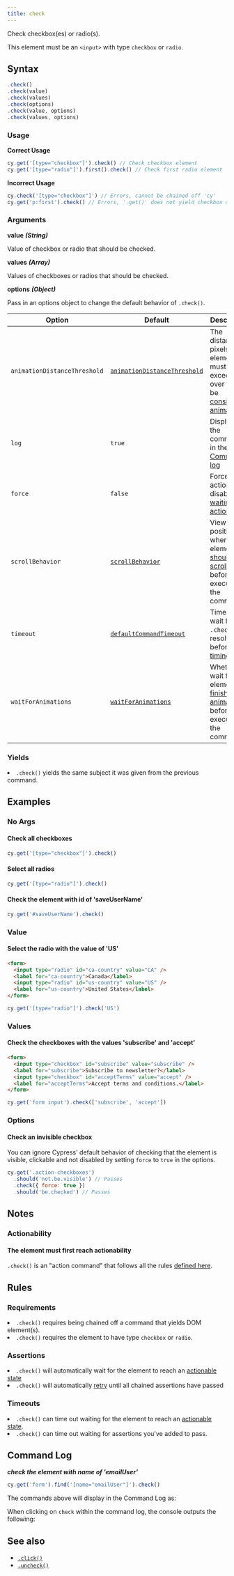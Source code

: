 ```yaml
---
title: check
---
```


Check checkbox(es) or radio(s).

<Alert type="warning">

This element must be an `<input>` with type `checkbox` or `radio`.

</Alert>

## Syntax

```javascript
.check()
.check(value)
.check(values)
.check(options)
.check(value, options)
.check(values, options)
```

### Usage

**<Icon name="check-circle" color="green"></Icon> Correct Usage**

```javascript
cy.get('[type="checkbox"]').check() // Check checkbox element
cy.get('[type="radio"]').first().check() // Check first radio element
```

**<Icon name="exclamation-triangle" color="red"></Icon> Incorrect Usage**

```javascript
cy.check('[type="checkbox"]') // Errors, cannot be chained off 'cy'
cy.get('p:first').check() // Errors, '.get()' does not yield checkbox or radio
```

### Arguments

**<Icon name="angle-right"></Icon> value** **_(String)_**

Value of checkbox or radio that should be checked.

**<Icon name="angle-right"></Icon> values** **_(Array)_**

Values of checkboxes or radios that should be checked.

**<Icon name="angle-right"></Icon> options** **_(Object)_**

Pass in an options object to change the default behavior of `.check()`.

| Option                       | Default                                                                        | Description                                                                                                                                        |
| ---------------------------- | ------------------------------------------------------------------------------ | -------------------------------------------------------------------------------------------------------------------------------------------------- |
| `animationDistanceThreshold` | [`animationDistanceThreshold`](/guides/references/configuration#Actionability) | The distance in pixels an element must exceed over time to be [considered animating](/guides/core-concepts/interacting-with-elements#Animations).  |
| `log`                        | `true`                                                                         | Displays the command in the [Command log](/guides/core-concepts/test-runner#Command-Log)                                                           |
| `force`                      | `false`                                                                        | Forces the action, disables [waiting for actionability](#Assertions)                                                                               |
| `scrollBehavior`             | [`scrollBehavior`](/guides/references/configuration#Actionability)             | Viewport position to where an element [should be scrolled](/guides/core-concepts/interacting-with-elements#Scrolling) before executing the command |
| `timeout`                    | [`defaultCommandTimeout`](/guides/references/configuration#Timeouts)           | Time to wait for `.check()` to resolve before [timing out](#Timeouts)                                                                              |
| `waitForAnimations`          | [`waitForAnimations`](/guides/references/configuration#Actionability)          | Whether to wait for elements to [finish animating](/guides/core-concepts/interacting-with-elements#Animations) before executing the command.       |

### Yields [<Icon name="question-circle"/>](introduction-to-cypress#Subject-Management)

<List><li>`.check()` yields the same subject it was given from the previous command.</li></List>

## Examples

### No Args

#### Check all checkboxes

```javascript
cy.get('[type="checkbox"]').check()
```

#### Select all radios

```javascript
cy.get('[type="radio"]').check()
```

#### Check the element with id of 'saveUserName'

```javascript
cy.get('#saveUserName').check()
```

### Value

#### Select the radio with the value of 'US'

```html
<form>
  <input type="radio" id="ca-country" value="CA" />
  <label for="ca-country">Canada</label>
  <input type="radio" id="us-country" value="US" />
  <label for="us-country">United States</label>
</form>
```

```javascript
cy.get('[type="radio"]').check('US')
```

### Values

#### Check the checkboxes with the values 'subscribe' and 'accept'

```html
<form>
  <input type="checkbox" id="subscribe" value="subscribe" />
  <label for="subscribe">Subscribe to newsletter?</label>
  <input type="checkbox" id="acceptTerms" value="accept" />
  <label for="acceptTerms">Accept terms and conditions.</label>
</form>
```

```javascript
cy.get('form input').check(['subscribe', 'accept'])
```

### Options

#### Check an invisible checkbox

You can ignore Cypress' default behavior of checking that the element is visible, clickable and not disabled by setting `force` to `true` in the options.

```javascript
cy.get('.action-checkboxes')
  .should('not.be.visible') // Passes
  .check({ force: true })
  .should('be.checked') // Passes
```

## Notes

### Actionability

#### The element must first reach actionability

`.check()` is an "action command" that follows all the rules [defined here](/guides/core-concepts/interacting-with-elements).

## Rules

### Requirements [<Icon name="question-circle"/>](introduction-to-cypress#Chains-of-Commands)

<List><li>`.check()` requires being chained off a command that yields DOM element(s).</li><li>`.check()` requires the element to have type `checkbox` or `radio`.</li></List>

### Assertions [<Icon name="question-circle"/>](introduction-to-cypress#Assertions)

<List><li>`.check()` will automatically wait for the element to reach an [actionable state](/guides/core-concepts/interacting-with-elements)</li><li>`.check()` will automatically [retry](/guides/core-concepts/retry-ability) until all chained assertions have passed</li></List>

### Timeouts [<Icon name="question-circle"/>](introduction-to-cypress#Timeouts)

<List><li>`.check()` can time out waiting for the element to reach an [actionable state](/guides/core-concepts/interacting-with-elements).</li><li>`.check()` can time out waiting for assertions you've added to pass.</li></List>

## Command Log

**_check the element with name of 'emailUser'_**

```javascript
cy.get('form').find('[name="emailUser"]').check()
```

The commands above will display in the Command Log as:

<DocsImage src="/img/api/check/check-checkbox-in-cypress.png" alt="Command log for check" ></DocsImage>

When clicking on `check` within the command log, the console outputs the following:

<DocsImage src="/img/api/check/console-showing-events-on-check.png" alt="console.log for check" ></DocsImage>

## See also

- [`.click()`](/api/commands/click)
- [`.uncheck()`](/api/commands/uncheck)
